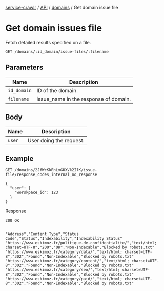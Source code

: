 [service-crawlr](../../../../README.md) / [API](../README.md) / [domains](./README.md) / Get domain issue file

# Get domain issues file

Fetch detailed results specified on a file.

```text
GET /domains/:id_domain/issue-files/:filename
```

## Parameters

| Name        | Description                           |
|-------------|---------------------------------------|
| `id_domain` | ID of the domain.                     |
| `filename`  | issue_name in the response of domain. |

## Body

| Name          | Description             |
|---------------|-------------------------|
| `user`        | User doing the request. |

## Example

```text
GET /domains/2JfWcKkRhLxGUXVk2IlK/issue-file/response_codes_internal_no_response

{
  "user": {
    "worskpace_id": 123
  }
}
```

Response

```text
200 OK
```

```text

"Address","Content Type","Status Code","Status","Indexability","Indexability Status"
"https://www.eskimoz.fr/politique-de-confidentialite/","text/html; charset=UTF-8","200","OK","Non-Indexable","Blocked by robots.txt"
"https://www.eskimoz.fr/category/data/","text/html; charset=UTF-8","302","Found","Non-Indexable","Blocked by robots.txt"
"https://www.eskimoz.fr/category/content/","text/html; charset=UTF-8","302","Found","Non-Indexable","Blocked by robots.txt"
"https://www.eskimoz.fr/category/seo/","text/html; charset=UTF-8","302","Found","Non-Indexable","Blocked by robots.txt"
"https://www.eskimoz.fr/category/paid/","text/html; charset=UTF-8","302","Found","Non-Indexable","Blocked by robots.txt"
```